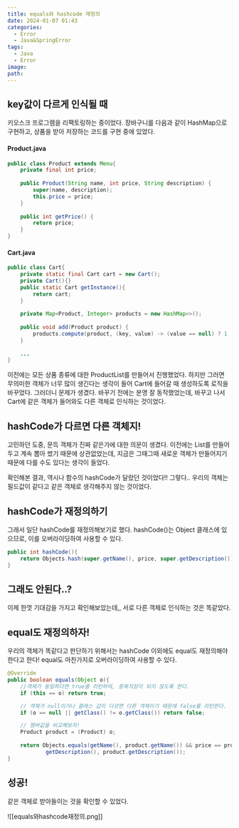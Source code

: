 ```yaml
---
title: equals와 hashcode 재정의
date: 2024-01-07 01:43
categories:
  - Error
  - Java&SpringError
tags:
  - Java
  - Error
image: 
path:
---
```


## key값이 다르게 인식될 때
키오스크 프로그램을 리팩토링하는 중이었다. 장바구니를 다음과 같이 HashMap으로 구현하고, 상품을 받아 저장하는 코드를 구현 중에 있었다.

#### Product.java
```java
public class Product extends Menu{  
    private final int price;  
  
    public Product(String name, int price, String description) {  
        super(name, description);  
        this.price = price;  
    }  
  
    public int getPrice() {  
        return price;  
    }
}
```

#### Cart.java
```java
public class Cart{  
    private static final Cart cart = new Cart();  
    private Cart(){}  
    public static Cart getInstance(){  
        return cart;  
    }  
  
    private Map<Product, Integer> products = new HashMap<>();  
  
    public void add(Product product) {  
        products.compute(product, (key, value) -> (value == null) ? 1 : value + 1);  
    }
	
	...
}
```

이전에는 모든 상품 종류에 대한 ProductList를 만들어서 진행했었다. 하지만 그러면 무의미한 객체가 너무 많이 생긴다는 생각이 들어 Cart에 들어갈 때 생성하도록 로직을 바꾸었다. 그러더니 문제가 생겼다. 바꾸기 전에는 분명 잘 동작했었는데, 바꾸고 나서 Cart에 같은 객체가 들어와도 다른 객체로 인식하는 것이었다.

## hashCode가 다르면 다른 객체지!
고민하던 도중, 문득 객체가 진짜 같은가에 대한 의문이 생겼다. 이전에는 List를 만들어두고 계속 뽑아 썼기 때문에 상관없었는데, 지금은 그때그때 새로운 객체가 만들어지기 때문에 다를 수도 있다는 생각이 들었다.

확인해본 결과, 역시나 함수의 hashCode가 달랐던 것이었다!!
그렇다.. 우리의 객체는 필드값이 같다고 같은 객체로 생각해주지 않는 것이었다.

## hashCode가 재정의하기
그래서 일단 hashCode를 재정의해보기로 했다. hashCode()는 Object 클래스에 있으므로, 이를 오버라이딩하여 사용할 수 있다.

```java
public int hashCode(){  
    return Objects.hash(super.getName(), price, super.getDescription());  
}
```

## 그래도 안된다..?
이제 한껏 기대감을 가지고 확인해보았는데,, 서로 다른 객체로 인식하는 것은 똑같았다.

## equal도 재정의하자!
우리의 객체가 똑같다고 판단하기 위해서는 hashCode 이외에도 equal도 재정의해야 한다고 한다! equal도 마찬가지로 오버라이딩하여 사용할 수 있다.

```java
@Override  
public boolean equals(Object o){  
	//객체가 동일하다면 true를 리턴하여, 중복저장이 되지 않도록 한다.
    if (this == o) return true;  

	// 객체가 null이거나 클래스 값이 다르면 다른 객체이기 때문에 false를 리턴한다.
    if (o == null || getClass() != o.getClass()) return false;  

	// 멤버값을 비교해보자!
    Product product = (Product) o;  
    
    return Objects.equals(getName(), product.getName()) && price == product.price && Objects.equals(  
            getDescription(), product.getDescription());  
}
```

## 성공!
같은 객체로 받아들이는 것을 확인할 수 있었다.

![[equals와hashcode재정의.png]]